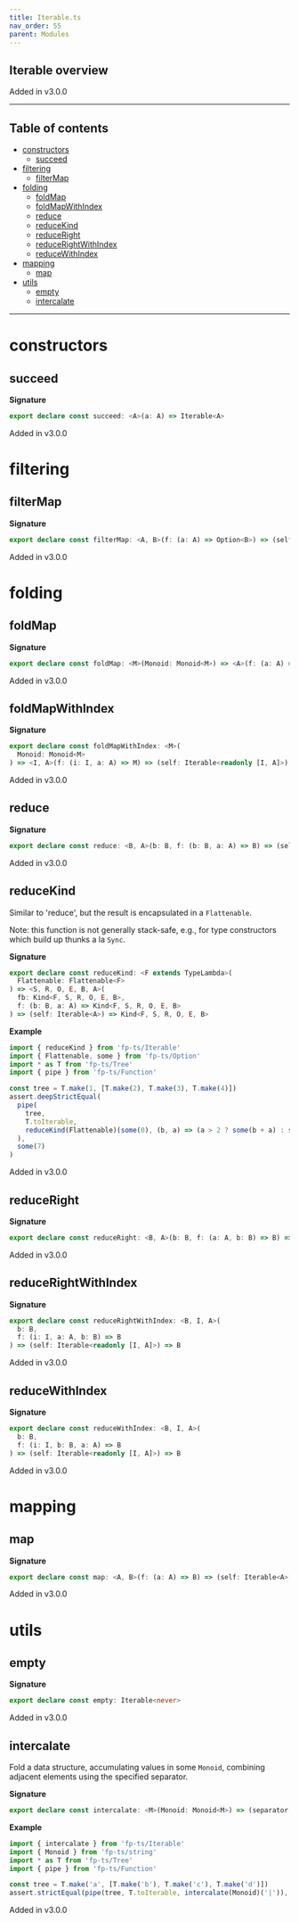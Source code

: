 ```yaml
---
title: Iterable.ts
nav_order: 55
parent: Modules
---
```


## Iterable overview

Added in v3.0.0

---

<h2 class="text-delta">Table of contents</h2>

- [constructors](#constructors)
  - [succeed](#succeed)
- [filtering](#filtering)
  - [filterMap](#filtermap)
- [folding](#folding)
  - [foldMap](#foldmap)
  - [foldMapWithIndex](#foldmapwithindex)
  - [reduce](#reduce)
  - [reduceKind](#reducekind)
  - [reduceRight](#reduceright)
  - [reduceRightWithIndex](#reducerightwithindex)
  - [reduceWithIndex](#reducewithindex)
- [mapping](#mapping)
  - [map](#map)
- [utils](#utils)
  - [empty](#empty)
  - [intercalate](#intercalate)

---

# constructors

## succeed

**Signature**

```ts
export declare const succeed: <A>(a: A) => Iterable<A>
```

Added in v3.0.0

# filtering

## filterMap

**Signature**

```ts
export declare const filterMap: <A, B>(f: (a: A) => Option<B>) => (self: Iterable<A>) => Iterable<B>
```

Added in v3.0.0

# folding

## foldMap

**Signature**

```ts
export declare const foldMap: <M>(Monoid: Monoid<M>) => <A>(f: (a: A) => M) => (self: Iterable<A>) => M
```

Added in v3.0.0

## foldMapWithIndex

**Signature**

```ts
export declare const foldMapWithIndex: <M>(
  Monoid: Monoid<M>
) => <I, A>(f: (i: I, a: A) => M) => (self: Iterable<readonly [I, A]>) => M
```

Added in v3.0.0

## reduce

**Signature**

```ts
export declare const reduce: <B, A>(b: B, f: (b: B, a: A) => B) => (self: Iterable<A>) => B
```

Added in v3.0.0

## reduceKind

Similar to 'reduce', but the result is encapsulated in a `Flattenable`.

Note: this function is not generally stack-safe, e.g., for type constructors which build up thunks a la `Sync`.

**Signature**

```ts
export declare const reduceKind: <F extends TypeLambda>(
  Flattenable: Flattenable<F>
) => <S, R, O, E, B, A>(
  fb: Kind<F, S, R, O, E, B>,
  f: (b: B, a: A) => Kind<F, S, R, O, E, B>
) => (self: Iterable<A>) => Kind<F, S, R, O, E, B>
```

**Example**

```ts
import { reduceKind } from 'fp-ts/Iterable'
import { Flattenable, some } from 'fp-ts/Option'
import * as T from 'fp-ts/Tree'
import { pipe } from 'fp-ts/Function'

const tree = T.make(1, [T.make(2), T.make(3), T.make(4)])
assert.deepStrictEqual(
  pipe(
    tree,
    T.toIterable,
    reduceKind(Flattenable)(some(0), (b, a) => (a > 2 ? some(b + a) : some(b)))
  ),
  some(7)
)
```

Added in v3.0.0

## reduceRight

**Signature**

```ts
export declare const reduceRight: <B, A>(b: B, f: (a: A, b: B) => B) => (self: Iterable<A>) => B
```

Added in v3.0.0

## reduceRightWithIndex

**Signature**

```ts
export declare const reduceRightWithIndex: <B, I, A>(
  b: B,
  f: (i: I, a: A, b: B) => B
) => (self: Iterable<readonly [I, A]>) => B
```

Added in v3.0.0

## reduceWithIndex

**Signature**

```ts
export declare const reduceWithIndex: <B, I, A>(
  b: B,
  f: (i: I, b: B, a: A) => B
) => (self: Iterable<readonly [I, A]>) => B
```

Added in v3.0.0

# mapping

## map

**Signature**

```ts
export declare const map: <A, B>(f: (a: A) => B) => (self: Iterable<A>) => Iterable<B>
```

Added in v3.0.0

# utils

## empty

**Signature**

```ts
export declare const empty: Iterable<never>
```

Added in v3.0.0

## intercalate

Fold a data structure, accumulating values in some `Monoid`, combining adjacent elements
using the specified separator.

**Signature**

```ts
export declare const intercalate: <M>(Monoid: Monoid<M>) => (separator: M) => (self: Iterable<M>) => M
```

**Example**

```ts
import { intercalate } from 'fp-ts/Iterable'
import { Monoid } from 'fp-ts/string'
import * as T from 'fp-ts/Tree'
import { pipe } from 'fp-ts/Function'

const tree = T.make('a', [T.make('b'), T.make('c'), T.make('d')])
assert.strictEqual(pipe(tree, T.toIterable, intercalate(Monoid)('|')), 'a|b|c|d')
```

Added in v3.0.0
